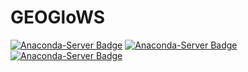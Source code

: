 # GEOGloWS
[![Anaconda-Server Badge](https://anaconda.org/rileyhales/geoglows/badges/version.svg)](https://anaconda.org/rileyhales/geoglows)
[![Anaconda-Server Badge](https://anaconda.org/rileyhales/geoglows/badges/installer/conda.svg)](https://conda.anaconda.org/rileyhales)
[![Anaconda-Server Badge](https://anaconda.org/rileyhales/geoglows/badges/downloads.svg)](https://anaconda.org/rileyhales/geoglows)
